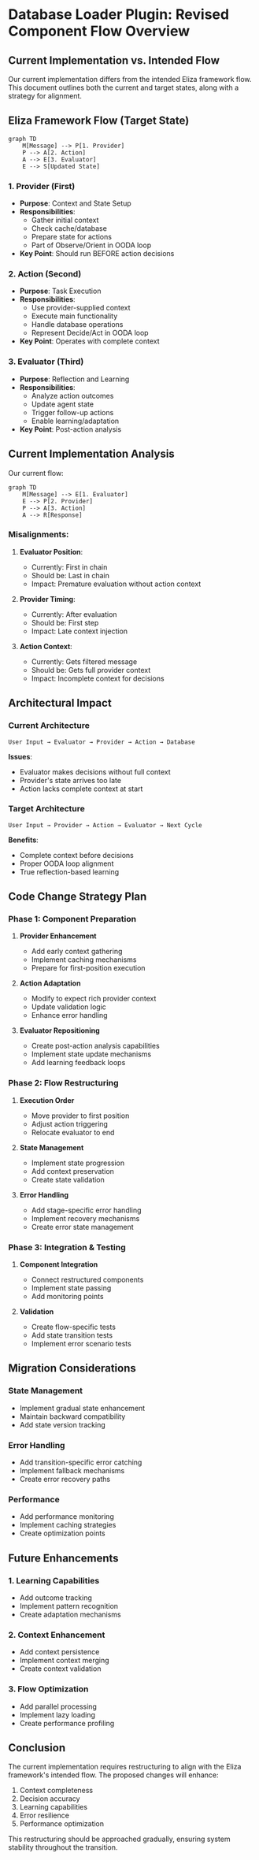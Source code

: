 # Database Loader Plugin: Revised Component Flow Overview

## Current Implementation vs. Intended Flow

Our current implementation differs from the intended Eliza framework flow. This document outlines both the current and target states, along with a strategy for alignment.

## Eliza Framework Flow (Target State)

```mermaid
graph TD
    M[Message] --> P[1. Provider]
    P --> A[2. Action]
    A --> E[3. Evaluator]
    E --> S[Updated State]
```

### 1. Provider (First)
- **Purpose**: Context and State Setup
- **Responsibilities**:
  - Gather initial context
  - Check cache/database
  - Prepare state for actions
  - Part of Observe/Orient in OODA loop
- **Key Point**: Should run BEFORE action decisions

### 2. Action (Second)
- **Purpose**: Task Execution
- **Responsibilities**:
  - Use provider-supplied context
  - Execute main functionality
  - Handle database operations
  - Represent Decide/Act in OODA loop
- **Key Point**: Operates with complete context

### 3. Evaluator (Third)
- **Purpose**: Reflection and Learning
- **Responsibilities**:
  - Analyze action outcomes
  - Update agent state
  - Trigger follow-up actions
  - Enable learning/adaptation
- **Key Point**: Post-action analysis

## Current Implementation Analysis

Our current flow:
```mermaid
graph TD
    M[Message] --> E[1. Evaluator]
    E --> P[2. Provider]
    P --> A[3. Action]
    A --> R[Response]
```

### Misalignments:
1. **Evaluator Position**:
   - Currently: First in chain
   - Should be: Last in chain
   - Impact: Premature evaluation without action context

2. **Provider Timing**:
   - Currently: After evaluation
   - Should be: First step
   - Impact: Late context injection

3. **Action Context**:
   - Currently: Gets filtered message
   - Should be: Gets full provider context
   - Impact: Incomplete context for decisions

## Architectural Impact

### Current Architecture
```
User Input → Evaluator → Provider → Action → Database
```

**Issues**:
- Evaluator makes decisions without full context
- Provider's state arrives too late
- Action lacks complete context at start

### Target Architecture
```
User Input → Provider → Action → Evaluator → Next Cycle
```

**Benefits**:
- Complete context before decisions
- Proper OODA loop alignment
- True reflection-based learning

## Code Change Strategy Plan

### Phase 1: Component Preparation
1. **Provider Enhancement**
   - Add early context gathering
   - Implement caching mechanisms
   - Prepare for first-position execution

2. **Action Adaptation**
   - Modify to expect rich provider context
   - Update validation logic
   - Enhance error handling

3. **Evaluator Repositioning**
   - Create post-action analysis capabilities
   - Implement state update mechanisms
   - Add learning feedback loops

### Phase 2: Flow Restructuring
1. **Execution Order**
   - Move provider to first position
   - Adjust action triggering
   - Relocate evaluator to end

2. **State Management**
   - Implement state progression
   - Add context preservation
   - Create state validation

3. **Error Handling**
   - Add stage-specific error handling
   - Implement recovery mechanisms
   - Create error state management

### Phase 3: Integration & Testing
1. **Component Integration**
   - Connect restructured components
   - Implement state passing
   - Add monitoring points

2. **Validation**
   - Create flow-specific tests
   - Add state transition tests
   - Implement error scenario tests

## Migration Considerations

### State Management
- Implement gradual state enhancement
- Maintain backward compatibility
- Add state version tracking

### Error Handling
- Add transition-specific error catching
- Implement fallback mechanisms
- Create error recovery paths

### Performance
- Add performance monitoring
- Implement caching strategies
- Create optimization points

## Future Enhancements

### 1. Learning Capabilities
- Add outcome tracking
- Implement pattern recognition
- Create adaptation mechanisms

### 2. Context Enhancement
- Add context persistence
- Implement context merging
- Create context validation

### 3. Flow Optimization
- Add parallel processing
- Implement lazy loading
- Create performance profiling

## Conclusion

The current implementation requires restructuring to align with the Eliza framework's intended flow. The proposed changes will enhance:

1. Context completeness
2. Decision accuracy
3. Learning capabilities
4. Error resilience
5. Performance optimization

This restructuring should be approached gradually, ensuring system stability throughout the transition.

